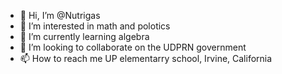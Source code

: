 - 👋 Hi, I’m @Nutrigas
- 👀 I’m interested in math and polotics
- 🌱 I’m currently learning algebra
- 💞️ I’m looking to collaborate on the UDPRN government
- 📫 How to reach me UP elementarry school, Irvine, California

<!---
Nutrigas/Nutrigas is a ✨ special ✨ repository because its `README.md` (this file) appears on your GitHub profile.
You can click the Preview link to take a look at your changes.
--->
